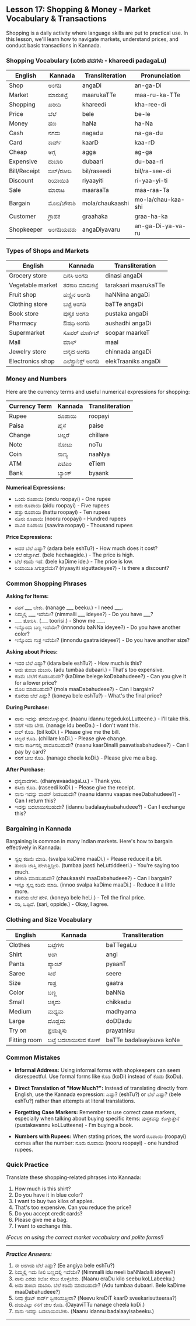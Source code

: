 ## Lesson 17: Shopping & Money - Market Vocabulary & Transactions

Shopping is a daily activity where language skills are put to practical use. In this lesson, we'll learn how to navigate markets, understand prices, and conduct basic transactions in Kannada.

### Shopping Vocabulary (ಖರೀದಿ ಪದಗಳು - khareedi padagaLu)

| English | Kannada | Transliteration | Pronunciation |
|---------|---------|-----------------|---------------|
| Shop | ಅಂಗಡಿ | angaDi | an-ga-Di |
| Market | ಮಾರುಕಟ್ಟೆ | maarukaTTe | maa-ru-ka-TTe |
| Shopping | ಖರೀದಿ | khareedi | kha-ree-di |
| Price | ಬೆಲೆ | bele | be-le |
| Money | ಹಣ | haNa | ha-Na |
| Cash | ನಗದು | nagadu | na-ga-du |
| Card | ಕಾರ್ಡ್ | kaarD | kaa-rD |
| Cheap | ಅಗ್ಗ | agga | ag-ga |
| Expensive | ದುಬಾರಿ | dubaari | du-baa-ri |
| Bill/Receipt | ಬಿಲ್/ರಸೀದಿ | bil/raseedi | bil/ra-see-di |
| Discount | ರಿಯಾಯಿತಿ | riyaayiti | ri-yaa-yi-ti |
| Sale | ಮಾರಾಟ | maaraaTa | maa-raa-Ta |
| Bargain | ಮೊಲ/ಚೌಕಾಶಿ | mola/chaukaashi | mo-la/chau-kaa-shi |
| Customer | ಗ್ರಾಹಕ | graahaka | graa-ha-ka |
| Shopkeeper | ಅಂಗಡಿಯವರು | angaDiyavaru | an-ga-Di-ya-va-ru |

### Types of Shops and Markets

| English | Kannada | Transliteration |
|---------|---------|-----------------|
| Grocery store | ದಿನಸಿ ಅಂಗಡಿ | dinasi angaDi |
| Vegetable market | ತರಕಾರಿ ಮಾರುಕಟ್ಟೆ | tarakaari maarukaTTe |
| Fruit shop | ಹಣ್ಣಿನ ಅಂಗಡಿ | haNNina angaDi |
| Clothing store | ಬಟ್ಟೆ ಅಂಗಡಿ | baTTe angaDi |
| Book store | ಪುಸ್ತಕ ಅಂಗಡಿ | pustaka angaDi |
| Pharmacy | ಔಷಧಿ ಅಂಗಡಿ | aushadhi angaDi |
| Supermarket | ಸೂಪರ್ ಮಾರ್ಕೆಟ್ | soopar maarkeT |
| Mall | ಮಾಲ್ | maal |
| Jewelry store | ಚಿನ್ನದ ಅಂಗಡಿ | chinnada angaDi |
| Electronics shop | ಎಲೆಕ್ಟ್ರಾನಿಕ್ಸ್ ಅಂಗಡಿ | elekTraaniks angaDi |

### Money and Numbers

Here are the currency terms and useful numerical expressions for shopping:

| Currency Term | Kannada | Transliteration |
|---------------|---------|-----------------|
| Rupee | ರೂಪಾಯಿ | roopayi |
| Paisa | ಪೈಸೆ | paise |
| Change | ಚಿಲ್ಲರೆ | chillare |
| Note | ನೋಟು | noTu |
| Coin | ನಾಣ್ಯ | naaNya |
| ATM | ಎಟಿಎಂ | eTiem |
| Bank | ಬ್ಯಾಂಕ್ | byaank |

**Numerical Expressions:**
* ಒಂದು ರೂಪಾಯಿ (ondu roopayi) - One rupee
* ಐದು ರೂಪಾಯಿ (aidu roopayi) - Five rupees
* ಹತ್ತು ರೂಪಾಯಿ (hattu roopayi) - Ten rupees
* ನೂರು ರೂಪಾಯಿ (nooru roopayi) - Hundred rupees
* ಸಾವಿರ ರೂಪಾಯಿ (saavira roopayi) - Thousand rupees

**Price Expressions:**
* ಅದರ ಬೆಲೆ ಎಷ್ಟು? (adara bele eshTu?) - How much does it cost?
* ಬೆಲೆ ಹೆಚ್ಚಾಗಿದೆ. (bele hechaagide.) - The price is high.
* ಬೆಲೆ ಕಡಿಮೆ ಇದೆ. (bele kaDime ide.) - The price is low.
* ರಿಯಾಯಿತಿ ಸಿಗುತ್ತದೆಯೇ? (riyaayiti siguttadeyee?) - Is there a discount?

### Common Shopping Phrases

**Asking for Items:**
* ನನಗೆ ___ ಬೇಕು. (nanage ___ beeku.) - I need ___.
* ನಿಮ್ಮಲ್ಲಿ ___ ಇದೆಯೇ? (nimmalli ___ ideyee?) - Do you have ___?
* ___ ತೋರಿಸಿ. (___ toorisi.) - Show me ___.
* ಇನ್ನೊಂದು ಬಣ್ಣ ಇದೆಯೇ? (innnondu baNNa ideyee?) - Do you have another color?
* ಇನ್ನೊಂದು ಗಾತ್ರ ಇದೆಯೇ? (innondu gaatra ideyee?) - Do you have another size?

**Asking about Prices:**
* ಇದರ ಬೆಲೆ ಎಷ್ಟು? (idara bele eshTu?) - How much is this?
* ಅದು ತುಂಬಾ ದುಬಾರಿ. (adu tumbaa dubaari.) - That's too expensive.
* ಕಡಿಮೆ ಬೆಲೆಗೆ ಕೊಡಬಹುದೇ? (kaDime belege koDabahudeee?) - Can you give it for a lower price?
* ಮೊಲ ಮಾಡಬಹುದೇ? (mola maaDabahudeee?) - Can I bargain?
* ಕೊನೆಯ ಬೆಲೆ ಎಷ್ಟು? (koneya bele eshTu?) - What's the final price?

**During Purchase:**
* ನಾನು ಇದನ್ನು ತೆಗೆದುಕೊಳ್ಳುತ್ತೇನೆ. (naanu idannu tegedukoLLutteene.) - I'll take this.
* ನನಗೆ ಇದು ಬೇಡ. (nanage idu beeDa.) - I don't want this.
* ಬಿಲ್ ಕೊಡಿ. (bil koDi.) - Please give me the bill.
* ಚಿಲ್ಲರೆ ಕೊಡಿ. (chillare koDi.) - Please give change.
* ನಾನು ಕಾರ್ಡಿನಲ್ಲಿ ಪಾವತಿಸಬಹುದೇ? (naanu kaarDinalli paavatisabahudeee?) - Can I pay by card?
* ನನಗೆ ಚೀಲ ಕೊಡಿ. (nanage cheela koDi.) - Please give me a bag.

**After Purchase:**
* ಧನ್ಯವಾದಗಳು. (dhanyavaadagaLu.) - Thank you.
* ರಸೀದಿ ಕೊಡಿ. (raseedi koDi.) - Please give the receipt.
* ನಾನು ಇದನ್ನು ವಾಪಸ್ ನೀಡಬಹುದೇ? (naanu idannu vaapas neeDabahudeee?) - Can I return this?
* ಇದನ್ನು ಬದಲಾಯಿಸಬಹುದೇ? (idannu badalaayisabahudeee?) - Can I exchange this?

### Bargaining in Kannada

Bargaining is common in many Indian markets. Here's how to bargain effectively in Kannada:

* ಸ್ವಲ್ಪ ಕಡಿಮೆ ಮಾಡಿ. (svalpa kaDime maaDi.) - Please reduce it a bit.
* ತುಂಬಾ ಜಾಸ್ತಿ ಹೇಳುತ್ತಿದ್ದೀರಿ. (tumbaa jaasti heLuttiddeeri.) - You're saying too much.
* ಚೌಕಾಶಿ ಮಾಡಬಹುದೇ? (chaukaashi maaDabahudeee?) - Can I bargain?
* ಇನ್ನೂ ಸ್ವಲ್ಪ ಕಡಿಮೆ ಮಾಡಿ. (innoo svalpa kaDime maaDi.) - Reduce it a little more.
* ಕೊನೆಯ ಬೆಲೆ ಹೇಳಿ. (koneya bele heLi.) - Tell the final price.
* ಸರಿ, ಒಪ್ಪಿದೆ. (sari, oppide.) - Okay, I agree.

### Clothing and Size Vocabulary

| English | Kannada | Transliteration |
|---------|---------|-----------------|
| Clothes | ಬಟ್ಟೆಗಳು | baTTegaLu |
| Shirt | ಅಂಗಿ | angi |
| Pants | ಪ್ಯಾಂಟ್ | pyaanT |
| Saree | ಸೀರೆ | seere |
| Size | ಗಾತ್ರ | gaatra |
| Color | ಬಣ್ಣ | baNNa |
| Small | ಚಿಕ್ಕದು | chikkadu |
| Medium | ಮಧ್ಯಮ | madhyama |
| Large | ದೊಡ್ಡದು | doDDadu |
| Try on | ಪ್ರಯತ್ನಿಸು | prayatnisu |
| Fitting room | ಬಟ್ಟೆ ಬದಲಾಯಿಸುವ ಕೋಣೆ | baTTe badalaayisuva koNe |

### Common Mistakes

* **Informal Address:** Using informal forms with shopkeepers can seem disrespectful. Use formal forms like ಕೊಡಿ (koDi) instead of ಕೊಡು (koDu).

* **Direct Translation of "How Much?":** Instead of translating directly from English, use the Kannada expression: ಎಷ್ಟು? (eshTu?) or ಬೆಲೆ ಎಷ್ಟು? (bele eshTu?) rather than attempts at literal translations.

* **Forgetting Case Markers:** Remember to use correct case markers, especially when talking about buying specific items: ಪುಸ್ತಕವನ್ನು ಕೊಳ್ಳುತ್ತೇನೆ (pustakavannu koLLutteene) - I'm buying a book.

* **Numbers with Rupees:** When stating prices, the word ರೂಪಾಯಿ (roopayi) comes after the number: ನೂರು ರೂಪಾಯಿ (nooru roopayi) - one hundred rupees.

### Quick Practice

Translate these shopping-related phrases into Kannada:

1. How much is this shirt?
2. Do you have it in blue color?
3. I want to buy two kilos of apples.
4. That's too expensive. Can you reduce the price?
5. Do you accept credit cards?
6. Please give me a bag.
7. I want to exchange this.

*(Focus on using the correct market vocabulary and polite forms!)*

---
***Practice Answers:***

1. ಈ ಅಂಗಿಯ ಬೆಲೆ ಎಷ್ಟು? (Ee angiya bele eshTu?)
2. ನಿಮ್ಮಲ್ಲಿ ಇದು ನೀಲಿ ಬಣ್ಣದಲ್ಲಿ ಇದೆಯೇ? (Nimmalli idu neeli baNNadalli ideyee?)
3. ನಾನು ಎರಡು ಕಿಲೋ ಸೇಬು ಕೊಳ್ಳಬೇಕು. (Naanu eraDu kilo seebu koLLabeeku.)
4. ಅದು ತುಂಬಾ ದುಬಾರಿ. ಬೆಲೆ ಕಡಿಮೆ ಮಾಡಬಹುದೇ? (Adu tumbaa dubaari. Bele kaDime maaDabahudeee?)
5. ನೀವು ಕ್ರೆಡಿಟ್ ಕಾರ್ಡ್ ಸ್ವೀಕರಿಸುತ್ತೀರಾ? (Neevu kreDiT kaarD sveekarisutteeraa?)
6. ದಯವಿಟ್ಟು ನನಗೆ ಚೀಲ ಕೊಡಿ. (DayaviTTu nanage cheela koDi.)
7. ನಾನು ಇದನ್ನು ಬದಲಾಯಿಸಬೇಕು. (Naanu idannu badalaayisabeeku.)

---
